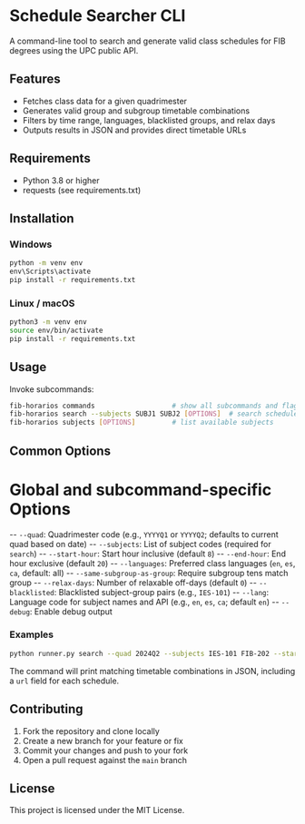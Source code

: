 # Schedule Searcher CLI

A command-line tool to search and generate valid class schedules for FIB degrees using the UPC public API.

## Features

- Fetches class data for a given quadrimester
- Generates valid group and subgroup timetable combinations
- Filters by time range, languages, blacklisted groups, and relax days
- Outputs results in JSON and provides direct timetable URLs

## Requirements

- Python 3.8 or higher
- requests (see requirements.txt)

## Installation

### Windows

```bat
python -m venv env
env\Scripts\activate
pip install -r requirements.txt
```

### Linux / macOS

```bash
python3 -m venv env
source env/bin/activate
pip install -r requirements.txt
```

## Usage

Invoke subcommands:

```bash
fib-horarios commands                   # show all subcommands and flags
fib-horarios search --subjects SUBJ1 SUBJ2 [OPTIONS]  # search schedules
fib-horarios subjects [OPTIONS]         # list available subjects
```

## Common Options

# Global and subcommand-specific Options

-- `--quad`: Quadrimester code (e.g., `YYYYQ1` or `YYYYQ2`; defaults to current quad based on date)
-- `--subjects`: List of subject codes (required for `search`)
-- `--start-hour`: Start hour inclusive (default `8`)
-- `--end-hour`: End hour exclusive (default `20`)
-- `--languages`: Preferred class languages (`en`, `es`, `ca`, default: all)
-- `--same-subgroup-as-group`: Require subgroup tens match group
-- `--relax-days`: Number of relaxable off-days (default `0`)
-- `--blacklisted`: Blacklisted subject-group pairs (e.g., `IES-101`)
-- `--lang`: Language code for subject names and API (e.g., `en`, `es`, `ca`; default `en`)
-- `--debug`: Enable debug output

### Examples

```bash
python runner.py search --quad 2024Q2 --subjects IES-101 FIB-202 --start-hour 9 --end-hour 18 --languages en es --relax-days 1
```

The command will print matching timetable combinations in JSON, including a `url` field for each schedule.

## Contributing

1. Fork the repository and clone locally
2. Create a new branch for your feature or fix
3. Commit your changes and push to your fork
4. Open a pull request against the `main` branch

## License

This project is licensed under the MIT License.
